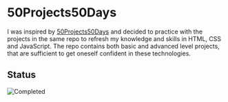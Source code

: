 # 50Projects50Days

I was inspired by [50Projects50Days](https://github.com/bradtraversy/50projects50days/tree/master) and decided to practice with the projects in the same repo to refresh my knowledge and skills in HTML, CSS and JavaScript. The repo contains both basic and advanced level projects, that are sufficient to get oneself confident in these technologies. 

## Status 
![Completed](https://img.shields.io/badge/status-completed-brightgreen)


